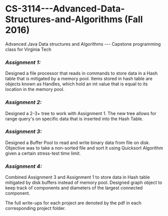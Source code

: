 # CS-3114---Advanced-Data-Structures-and-Algorithms (Fall 2016)
Advanced Java Data structures and Algorithms --- Capstone programming class for Virginia Tech


### *Assignment 1:*
  Designed a file processor that reads in commands to store data in a Hash table that is mitigated by a memory pool. Items stored in hash   table are objects known as Handles, which hold an int value that is equal to its location in the memory pool.


### *Assignment 2:*
  Designed a 2-3+ tree to work with Assignment 1. The new tree allows for range query's on specific data that is inserted into the Hash     Table.
  
  
### *Assignment 3:*
  Designed a Buffer Pool to read and write binary data from file on disk. Objective was to take a non-sorted file and sort it using         Quicksort Algorithm given a certain stress-test time limit.
  
  
### *Assignment 4:*
  Combined Assignment 3 and Assignment 1 to store data in Hash table mitigated by disk buffers instead of memory pool. Designed graph       object to keep track of components and diameters of the largest connected component.


The full write-ups for each project are denoted by the pdf in each corresponding project folder. 
